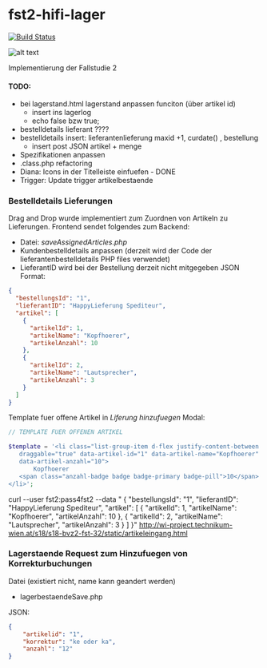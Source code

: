 # fst2-hifi-lager

[![Build Status](https://travis-ci.org/TheAppField/fst2-hifi-lager.svg?branch=master)](https://travis-ci.org/TheAppField/fst2-hifi-lager)

![alt text](https://github.com/TheAppField/fst2-hifi-lager/raw/master/static/assets/img//icon_2.png)

Implementierung der Fallstudie 2

#### TODO:
- bei lagerstand.html lagerstand anpassen funciton (über artikel id)
    - insert ins lagerlog
    - echo false bzw true;
- bestelldetails lieferant ????
- bestelldetails insert: lieferantenlieferung maxid +1, curdate() , bestellung
     - insert post JSON artikel + menge
- Spezifikationen anpassen
- .class.php refactoring
- Diana: Icons in der Titelleiste einfuefen - DONE
- Trigger: Update trigger artikelbestaende


### Bestelldetails Lieferungen
Drag and Drop wurde implementiert zum Zuordnen von Artikeln zu  Lieferungen.
Frontend sendet folgendes zum Backend:

- Datei: *saveAssignedArticles.php*
- Kundenbestelldetails anpassen (derzeit wird der Code der lieferantenbestelldetails PHP files verwendet)
- LieferantID wird bei der Bestellung derzeit nicht mitgegeben
JSON Format:
```json
{
  "bestellungsId": "1",
  "lieferantID": "HappyLieferung Spediteur",
  "artikel": [
    {
      "artikelId": 1,
      "artikelName": "Kopfhoerer",
      "artikelAnzahl": 10
    },
    {
      "artikelId": 2,
      "artikelName": "Lautsprecher",
      "artikelAnzahl": 3
    }
  ]
}
```  
 
 Template fuer offene Artikel in *Liferung hinzufuegen* Modal:
 ```php
// TEMPLATE FUER OFFENEN ARTIKEL

$template = '<li class="list-group-item d-flex justify-content-between align-items-center"
    draggable="true" data-artikel-id="1" data-artikel-name="Kopfhoerer"
    data-artikel-anzahl="10">
        Kopfhoerer
    <span class="anzahl-badge badge badge-primary badge-pill">10</span>
</li>';
```
curl --user fst2:pass4fst2 --data " {
                                      "bestellungsId": "1",
                                      "lieferantID": "HappyLieferung Spediteur",
                                      "artikel": [
                                        {
                                          "artikelId": 1,
                                          "artikelName": "Kopfhoerer",
                                          "artikelAnzahl": 10
                                        },
                                        {
                                          "artikelId": 2,
                                          "artikelName": "Lautsprecher",
                                          "artikelAnzahl": 3
                                        }
                                      ]
                                    }" 
                                    http://wi-project.technikum-wien.at/s18/s18-bvz2-fst-32/static/artikeleingang.html
                                    
                                    
                                    
                                    
                                    
### Lagerstaende Request zum Hinzufuegen von Korrekturbuchungen

Datei (existiert nicht, name kann geandert werden)
- lagerbestaendeSave.php

JSON:

```json
{
    "artikelid": "1",
    "korrektur": "ke oder ka",
    "anzahl": "12"
}
```